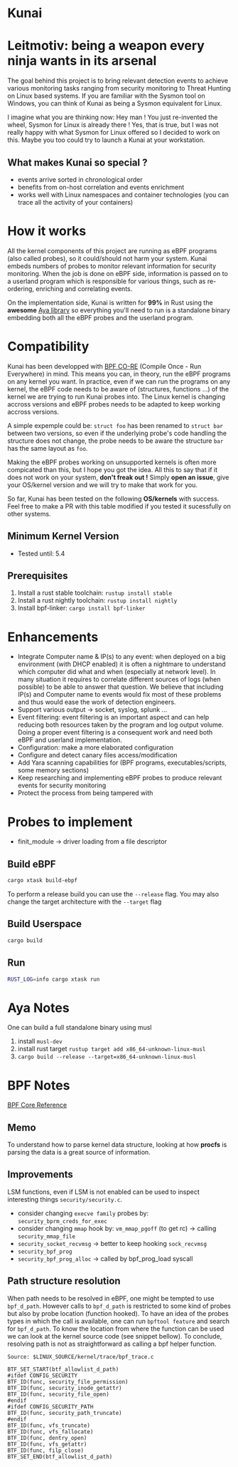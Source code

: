 # Kunai

# Leitmotiv: being a weapon every ninja wants in its arsenal

The goal behind this project is to bring relevant detection events to achieve 
various monitoring tasks ranging from security monitoring to Threat Hunting on 
Linux based systems. If you are familiar with the Sysmon tool on Windows, you can think of Kunai as being a Sysmon equivalent for Linux.

I imagine what you are thinking now: Hey man ! You just re-invented the wheel, 
Sysmon for Linux is already there ! Yes, that is true, but I was not really 
happy with what Sysmon for Linux offered so I decided to work on this. Maybe you too could try to launch a Kunai at your workstation.

## What makes Kunai so special ?

* events arrive sorted in chronological order
* benefits from on-host correlation and events enrichment
* works well with Linux namespaces and container technologies (you can trace all the activity of your containers)

# How it works

All the kernel components of this project are running as eBPF programs (also
called probes), so it could/should not harm your system. Kunai embeds numbers of probes to monitor relevant information for security monitoring. When the job is done on eBPF side, information is passed on to a userland program which is responsible for various things, such as re-ordering, enriching and correlating events.

On the implementation side, Kunai is written for **99%** in Rust using the **awesome** [Aya library](https://github.com/aya-rs/aya) so everything you'll need to run is a standalone binary embedding both all the eBPF probes and the userland program.

# Compatibility

Kunai has been developped with [BPF CO-RE](https://nakryiko.com/posts/bpf-core-reference-guide/) (Compile Once - Run Everywhere) in mind. This means you can, in theory, run the eBPF programs on any kernel you want. In practice, even if we can run the programs on any kernel, the eBPF code needs to be aware of (structures, functions ...) of the kernel we are trying to run Kunai probes into. The Linux kernel is changing accross versions and eBPF probes needs to be adapted to keep working accross versions. 

A simple expemple could be: `struct foo` has been renamed to `struct bar` between two versions, so even if the underlying probe's code handling the structure does not change, the probe needs to be aware the structure `bar` has the same layout as `foo`. 

Making the eBPF probes working on unsupported kernels is often more compicated than this, but I hope you got the idea. All this to say that if it does not work on your system, **don't freak out !** Simply **open an issue**, give your OS/kernel version and we will try to make that work for you.

So far, Kunai has been tested on the following **OS/kernels** with success. Feel free to make a PR with this table modified if you tested it sucessfully on other systems.

## Minimum Kernel Version

* Tested until: 5.4

## Prerequisites

1. Install a rust stable toolchain: `rustup install stable`
1. Install a rust nightly toolchain: `rustup install nightly`
1. Install bpf-linker: `cargo install bpf-linker`

# Enhancements

* Integrate Computer name & IP(s) to any event: when deployed on a big environment (with DHCP enabled) it is often a nightmare to understand which computer did what and when (especially at network level). In many situation it requires to correlate different sources of logs (when possible) to be able to answer that question. We believe that including IP(s) and Computer name to events would fix most of these problems and thus would ease the work of detection engineers.
* Support various output -> socket, syslog, splunk ...
* Event filtering: event filtering is an important aspect and can help reducing
both resources taken by the program and log output volume. Doing a proper event filtering is a consequent work and need both eBPF and userland implementation.
* Configuration: make a more elaborated configuration
* Configure and detect canary files access/modification
* Add Yara scanning capabilities for (BPF programs, executables/scripts, some memory sections)
* Keep researching and implementing eBPF probes to produce relevant events for security monitoring
* Protect the process from being tampered with

# Probes to implement

* finit_module -> driver loading from a file descriptor

## Build eBPF

```bash
cargo xtask build-ebpf
```

To perform a release build you can use the `--release` flag.
You may also change the target architecture with the `--target` flag

## Build Userspace

```bash
cargo build
```

## Run

```bash
RUST_LOG=info cargo xtask run
```

# Aya Notes

One can build a full standalone binary using musl

1. install `musl-dev`
2. install rust target `rustup target add x86_64-unknown-linux-musl`
3. `cargo build --release --target=x86_64-unknown-linux-musl`

# BPF Notes

[BPF Core Reference](https://nakryiko.com/posts/bpf-core-reference-guide/)

## Memo

To understand how to parse kernel data structure, looking at how **procfs** is 
parsing the data is a great source of information.

## Improvements

LSM functions, even if LSM is not enabled can be used to inspect interesting 
things `security/security.c`. 

* consider changing `execve family` probes by: `security_bprm_creds_for_exec`
* consider changing `mmap` hook by: `vm_mmap_pgoff` (to get rc) -> calling `security_mmap_file`
* `security_socket_recvmsg` -> better to keep hooking `sock_recvmsg`
* `security_bpf_prog`
* `security_bpf_prog_alloc` -> called by bpf_prog_load syscall

## Path structure resolution

When path needs to be resolved in eBPF, one might be tempted to use `bpf_d_path`. However calls to `bpf_d_path` is restricted to some kind of probes but also by probe location (function hooked). To have an idea of the probes types in which the call is available, one can run `bpftool feature` and search for `bpf_d_path`. To know the location from where the function can be used we can look at the kernel source code (see snippet bellow). To conclude, resolving path is not as straightforward as calling a bpf helper function.

```
Source: $LINUX_SOURCE/kernel/trace/bpf_trace.c

BTF_SET_START(btf_allowlist_d_path)
#ifdef CONFIG_SECURITY
BTF_ID(func, security_file_permission)
BTF_ID(func, security_inode_getattr)
BTF_ID(func, security_file_open)
#endif
#ifdef CONFIG_SECURITY_PATH
BTF_ID(func, security_path_truncate)
#endif
BTF_ID(func, vfs_truncate)
BTF_ID(func, vfs_fallocate)
BTF_ID(func, dentry_open)
BTF_ID(func, vfs_getattr)
BTF_ID(func, filp_close)
BTF_SET_END(btf_allowlist_d_path)
```